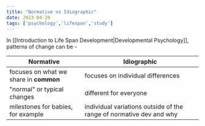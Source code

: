 ```yaml
---
title: "Normative vs Idiographic"
date: 2023-04-20
tags: ['psychology','lifespan','study']
---
```


In [[Introduction to Life Span Development|Developmental Psychology]],
patterns of change can be - 

| Normative | Idiographic |
|----|----|
|focuses on what we share in **common**|focuses on individual differences|
| "normal" or typical changes| different for everyone| 
|milestones for babies, for example|individual variations outside of the range of normative dev and why|

